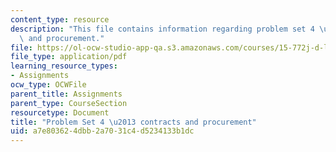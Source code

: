 ```yaml
---
content_type: resource
description: "This file contains information regarding problem set 4 \u2013 contracts\
  \ and procurement."
file: https://ol-ocw-studio-app-qa.s3.amazonaws.com/courses/15-772j-d-lab-supply-chains-fall-2014/a7e803624dbb2a7031c4d5234133b1dc_MIT15_772JF14_ProblemSet4.pdf
file_type: application/pdf
learning_resource_types:
- Assignments
ocw_type: OCWFile
parent_title: Assignments
parent_type: CourseSection
resourcetype: Document
title: "Problem Set 4 \u2013 contracts and procurement"
uid: a7e80362-4dbb-2a70-31c4-d5234133b1dc
---
```

